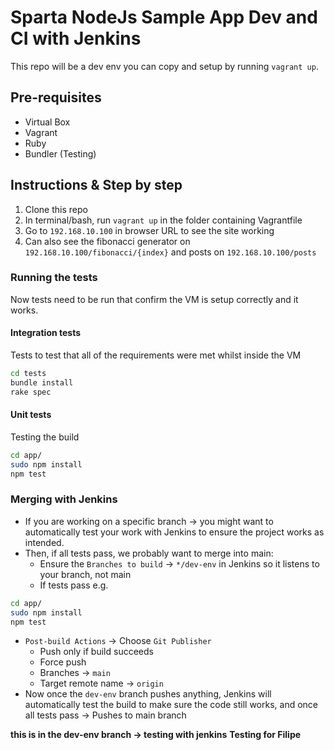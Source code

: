 # Sparta NodeJs Sample App Dev and CI with Jenkins

This repo will be a dev env you can copy and setup by running `vagrant up`.

## Pre-requisites
- Virtual Box
- Vagrant
- Ruby
- Bundler (Testing)

## Instructions & Step by step
1. Clone this repo
2. In terminal/bash, run `vagrant up` in the folder containing Vagrantfile
3. Go to `192.168.10.100` in browser URL to see the site working 
4. Can also see the fibonacci generator on `192.168.10.100/fibonacci/{index}` and posts on `192.168.10.100/posts` 

### Running the tests
Now tests need to be run that confirm the VM is setup correctly and it works.

#### Integration tests
Tests to test that all of the requirements were met whilst inside the VM
```bash
cd tests
bundle install
rake spec
```

#### Unit tests
Testing the build
```bash
cd app/
sudo npm install
npm test
```

### Merging with Jenkins
- If you are working on a specific branch -> you might want to automatically test your work with Jenkins to ensure the project works as intended. 
- Then, if all tests pass, we probably want to merge into main:
  - Ensure the `Branches to build` -> `*/dev-env` in Jenkins so it listens to your branch, not main
  - If tests pass e.g. 
```bash
cd app/
sudo npm install
npm test
```
  - `Post-build Actions` -> Choose `Git Publisher` 
    - Push only if build succeeds
    - Force push
    - Branches -> `main`
    - Target remote name -> `origin`
- Now once the `dev-env` branch pushes anything, Jenkins will automatically test the build to make sure the code still works, and once all tests pass -> Pushes to main branch

**this is in the dev-env branch -> testing with jenkins**
**Testing for Filipe**